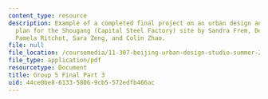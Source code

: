 ```yaml
---
content_type: resource
description: Example of a completed final project on an urban design and development
  plan for the Shougang (Capital Steel Factory) site by Sandra Frem, Deborah Morris,
  Pamela Ritchot, Sara Zeng, and Colin Zhao.
file: null
file_location: /coursemedia/11-307-beijing-urban-design-studio-summer-2008/44ce0be8613358069cb5572edfb466ac_group5_final_3.pdf
file_type: application/pdf
resourcetype: Document
title: Group 5 Final Part 3
uid: 44ce0be8-6133-5806-9cb5-572edfb466ac
---
```

